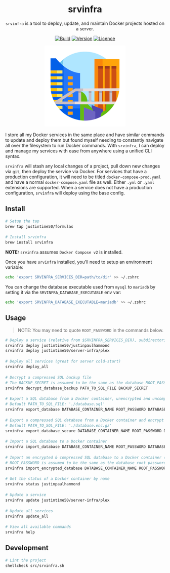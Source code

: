 <div align="center">

# srvinfra

`srvinfra` is a tool to deploy, update, and maintain Docker projects hosted on a server.

[![Build](https://github.com/Justintime50/srvinfra/workflows/build/badge.svg)](https://github.com/Justintime50/srvinfra/actions)
[![Version](https://img.shields.io/github/v/tag/justintime50/srvinfra)](https://github.com/justintime50/srvinfra/releases)
[![Licence](https://img.shields.io/github/license/justintime50/srvinfra)](LICENSE)

<img src="https://raw.githubusercontent.com/justintime50/assets/main/src/srvinfra/showcase.png" alt="Showcase">

</div>

I store all my Docker services in the same place and have similar commands to update and deploy them but found myself needing to constantly navigate all over the filesystem to run Docker commands. With `srvinfra`, I can deploy and manage my services with ease from anywhere using a unified CLI syntax.

`srvinfra` will stash any local changes of a project, pull down new changes via `git`, then deploy the service via Docker. For services that have a production configuration, it will need to be titled `docker-compose-prod.yaml` and have a normal `docker-compose.yaml` file as well. Either `.yml` or `.yaml` extensions are supported. When a service does not have a production configuration, `srvinfra` will deploy using the base config.

## Install

```bash
# Setup the tap
brew tap justintime50/formulas

# Install srvinfra
brew install srvinfra
```

**NOTE:** `srvinfra` assumes `Docker Compose v2` is installed.

Once you have `srvinfra` installed, you'll need to setup an environment variable:

```bash
echo 'export SRVINFRA_SERVICES_DIR=path/to/dir' >> ~/.zshrc
```

You can change the database executable used from `mysql` to `mariadb` by setting it via the `SRVINFRA_DATABASE_EXECUTABLE` env var:

```bash
echo 'export SRVINFRA_DATABASE_EXECUTABLE=mariadb' >> ~/.zshrc
```

## Usage

> NOTE: You may need to quote `ROOT_PASSWORD` in the commands below.

```bash
# Deploy a service (relative from $SRVINFRA_SERVICES_DIR), subdirectories are possible
srvinfra deploy justintime50/justinpaulhammond
srvinfra deploy justintime50/server-infra/plex

# Deploy all services (great for server cold-start)
srvinfra deploy_all

# Decrypt a compressed SQL backup file
# The BACKUP_SECRET is assumed to be the same as the database ROOT_PASSWORD
srvinfra decrypt_database_backup PATH_TO_SQL_FILE BACKUP_SECRET

# Export a SQL database from a Docker container, unencrypted and uncompressed
# Default PATH_TO_SQL_FILE: './database.sql'
srvinfra export_database DATABASE_CONTAINER_NAME ROOT_PASSWORD DATABASE_NAME PATH_TO_SQL_FILE

# Export a compressed SQL database from a Docker container and encrypt the backup (recommended)
# Default PATH_TO_SQL_FILE: './database.enc.gz'
srvinfra export_database_secure DATABASE_CONTAINER_NAME ROOT_PASSWORD DATABASE_NAME PATH_TO_SQL_FILE

# Import a SQL database to a Docker container
srvinfra import_database DATABASE_CONTAINER_NAME ROOT_PASSWORD DATABASE_NAME PATH_TO_SQL_FILE

# Import an encrypted & compressed SQL database to a Docker container (command combines `decrypt_database_backup` and `import_database` commands)
# ROOT_PASSWORD is assumed to be the same as the database root password
srvinfra import_encrypted_database DATABASE_CONTAINER_NAME ROOT_PASSWORD DATABASE_NAME PATH_TO_SQL_FILE

# Get the status of a Docker container by name
srvinfra status justinpaulhammond

# Update a service
srvinfra update justintime50/server-infra/plex

# Update all services
srvinfra update_all

# View all available commands
srvinfra help
```

## Development

```bash
# Lint the project
shellcheck src/srvinfra.sh
```

